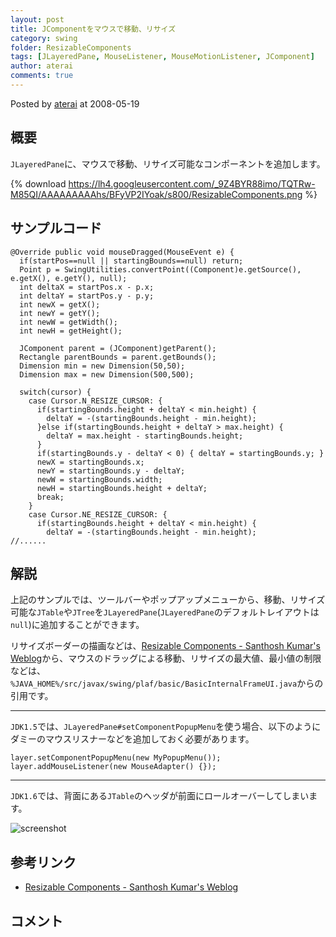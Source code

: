 ```yaml
---
layout: post
title: JComponentをマウスで移動、リサイズ
category: swing
folder: ResizableComponents
tags: [JLayeredPane, MouseListener, MouseMotionListener, JComponent]
author: aterai
comments: true
---
```


Posted by [aterai](http://terai.xrea.jp/aterai.html) at 2008-05-19

## 概要
`JLayeredPane`に、マウスで移動、リサイズ可能なコンポーネントを追加します。

{% download https://lh4.googleusercontent.com/_9Z4BYR88imo/TQTRw-M85QI/AAAAAAAAAhs/BFyVP2IYoak/s800/ResizableComponents.png %}

## サンプルコード
<pre class="prettyprint"><code>@Override public void mouseDragged(MouseEvent e) {
  if(startPos==null || startingBounds==null) return;
  Point p = SwingUtilities.convertPoint((Component)e.getSource(), e.getX(), e.getY(), null);
  int deltaX = startPos.x - p.x;
  int deltaY = startPos.y - p.y;
  int newX = getX();
  int newY = getY();
  int newW = getWidth();
  int newH = getHeight();

  JComponent parent = (JComponent)getParent();
  Rectangle parentBounds = parent.getBounds();
  Dimension min = new Dimension(50,50);
  Dimension max = new Dimension(500,500);

  switch(cursor) {
    case Cursor.N_RESIZE_CURSOR: {
      if(startingBounds.height + deltaY &lt; min.height) {
        deltaY = -(startingBounds.height - min.height);
      }else if(startingBounds.height + deltaY &gt; max.height) {
        deltaY = max.height - startingBounds.height;
      }
      if(startingBounds.y - deltaY &lt; 0) { deltaY = startingBounds.y; }
      newX = startingBounds.x;
      newY = startingBounds.y - deltaY;
      newW = startingBounds.width;
      newH = startingBounds.height + deltaY;
      break;
    }
    case Cursor.NE_RESIZE_CURSOR: {
      if(startingBounds.height + deltaY &lt; min.height) {
        deltaY = -(startingBounds.height - min.height);
//......
</code></pre>

## 解説
上記のサンプルでは、ツールバーやポップアップメニューから、移動、リサイズ可能な`JTable`や`JTree`を`JLayeredPane`(`JLayeredPane`のデフォルトレイアウトは`null`)に追加することができます。

リサイズボーダーの描画などは、[Resizable Components - Santhosh Kumar's Weblog](http://www.jroller.com/santhosh/entry/resizable_components)から、マウスのドラッグによる移動、リサイズの最大値、最小値の制限などは、`%JAVA_HOME%/src/javax/swing/plaf/basic/BasicInternalFrameUI.java`からの引用です。

- - - -
`JDK1.5`では、`JLayeredPane#setComponentPopupMenu`を使う場合、以下のようにダミーのマウスリスナーなどを追加しておく必要があります。

<pre class="prettyprint"><code>layer.setComponentPopupMenu(new MyPopupMenu());
layer.addMouseListener(new MouseAdapter() {});
</code></pre>

- - - -
`JDK1.6`では、背面にある`JTable`のヘッダが前面にロールオーバーしてしまいます。

![screenshot](https://lh4.googleusercontent.com/_9Z4BYR88imo/TQTRzAZnaVI/AAAAAAAAAhw/t9TWz3YYv6U/s800/ResizableComponents1.png)

## 参考リンク
- [Resizable Components - Santhosh Kumar's Weblog](http://www.jroller.com/santhosh/entry/resizable_components)

<!-- dummy comment line for breaking list -->

## コメント
